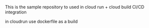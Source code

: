 This is the sample repository to used in cloud run + cloud build CI/CD integration

in cloudrun use dockerfile as a build
